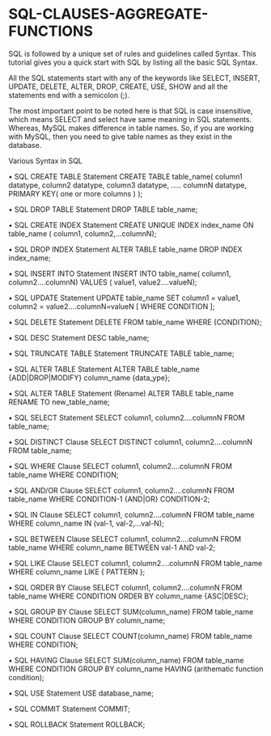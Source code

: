# SQL-CLAUSES-AGGREGATE-FUNCTIONS

SQL is followed by a unique set of rules and guidelines called Syntax. This tutorial gives you a quick start with SQL by listing all the basic SQL Syntax.

All the SQL statements start with any of the keywords like SELECT, INSERT, UPDATE, DELETE, ALTER, DROP, CREATE, USE, SHOW and all the statements end with a semicolon (;).

The most important point to be noted here is that SQL is case insensitive, which means SELECT and select have same meaning in SQL statements. Whereas, MySQL makes difference in table names. So, if you are working with MySQL, then you need to give table names as they exist in the database.

Various Syntax in SQL

• SQL CREATE TABLE Statement
CREATE TABLE table_name(
column1 datatype,
column2 datatype,
column3 datatype,
.....
columnN datatype,
PRIMARY KEY( one or more columns )
);

• SQL DROP TABLE Statement
DROP TABLE table_name;

• SQL CREATE INDEX Statement
CREATE UNIQUE INDEX index_name
ON table_name ( column1, column2,...columnN);

• SQL DROP INDEX Statement
ALTER TABLE table_name
DROP INDEX index_name;

• SQL INSERT INTO Statement
INSERT INTO table_name( column1, column2....columnN)
VALUES ( value1, value2....valueN);

• SQL UPDATE Statement
UPDATE table_name
SET column1 = value1, column2 = value2....columnN=valueN
[ WHERE  CONDITION ];

• SQL DELETE Statement
DELETE FROM table_name
WHERE  {CONDITION};

• SQL DESC Statement
DESC table_name;

• SQL TRUNCATE TABLE Statement
TRUNCATE TABLE table_name;

• SQL ALTER TABLE Statement
ALTER TABLE table_name {ADD|DROP|MODIFY} column_name {data_ype};

• SQL ALTER TABLE Statement (Rename)
ALTER TABLE table_name RENAME TO new_table_name;

• SQL SELECT Statement
SELECT column1, column2....columnN
FROM   table_name;

• SQL DISTINCT Clause
SELECT DISTINCT column1, column2....columnN
FROM   table_name;

• SQL WHERE Clause
SELECT column1, column2....columnN
FROM   table_name
WHERE  CONDITION;

• SQL AND/OR Clause
SELECT column1, column2....columnN
FROM   table_name
WHERE  CONDITION-1 {AND|OR} CONDITION-2;

• SQL IN Clause
SELECT column1, column2....columnN
FROM   table_name
WHERE  column_name IN (val-1, val-2,...val-N);

• SQL BETWEEN Clause
SELECT column1, column2....columnN
FROM   table_name
WHERE  column_name BETWEEN val-1 AND val-2;

• SQL LIKE Clause
SELECT column1, column2....columnN
FROM   table_name
WHERE  column_name LIKE { PATTERN };

• SQL ORDER BY Clause
SELECT column1, column2....columnN
FROM   table_name
WHERE  CONDITION
ORDER BY column_name {ASC|DESC};

• SQL GROUP BY Clause
SELECT SUM(column_name)
FROM   table_name
WHERE  CONDITION
GROUP BY column_name;

• SQL COUNT Clause
SELECT COUNT(column_name)
FROM   table_name
WHERE  CONDITION;

• SQL HAVING Clause
SELECT SUM(column_name)
FROM   table_name
WHERE  CONDITION
GROUP BY column_name
HAVING (arithematic function condition);

• SQL USE Statement
USE database_name;

• SQL COMMIT Statement
COMMIT;

• SQL ROLLBACK Statement
ROLLBACK;
